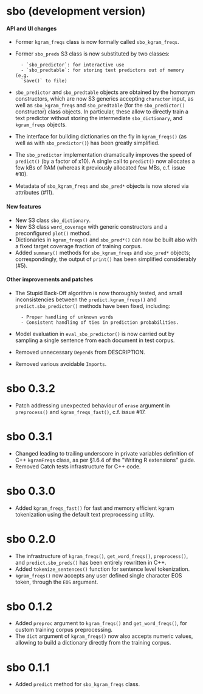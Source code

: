 # sbo (development version)

#### API and UI changes 
* Former `kgram_freqs` class is now formally called `sbo_kgram_freqs`.
* Former `sbo_preds` S3 class is now substituted by two classes:
        
        - `sbo_predictor`: for interactive use
        - `sbo_predtable`: for storing text predictors out of memory (e.g. 
        `save()` to file)
        
* `sbo_predictor` and `sbo_predtable` objects are obtained by the homonym 
constructors, which are now S3 generics accepting `character` input, as well as
`sbo_kgram_freqs` and `sbo_predtable` (for the `sbo_predictor()` constructor) 
class objects. In particular, these allow to directly train a text predictor
without storing the intermediate `sbo_dictionary`, and `kgram_freqs` objects.
* The interface for building dictionaries on the fly in `kgram_freqs()` (as well
as with `sbo_predictor()`) has been greatly simplified.
* The `sbo_predictor` implementation dramatically improves the speed of 
`predict()` (by a factor of x10). A single call to `predict()` now allocates a 
few kBs of RAM (whereas it previously allocated few MBs, c.f. issue #10).
* Metadata of `sbo_kgram_freqs` and `sbo_pred*` objects is now stored via 
attributes (#11).

#### New features
* New S3 class `sbo_dictionary`.
* New S3 class `word_coverage` with generic constructors and a preconfigured
`plot()` method. 
* Dictionaries in `kgram_freqs()` and `sbo_pred*()` can now
be built also with a fixed target coverage fraction of training corpus.
* Added `summary()` methods for `sbo_kgram_freqs` and `sbo_pred*` objects; 
correspondingly, the output of `print()` has been simplified considerably (#5).

#### Other improvements and patches
* The Stupid Back-Off algorithm is now thoroughly tested, and small 
inconsistencies between the `predict.kgram_freqs()` and 
`predict.sbo_predictor()` methods have been fixed, including:

        - Proper handling of unknown words
        - Consistent handling of ties in prediction probabilities.
* Model evaluation in `eval_sbo_predictor()` is now carried out by sampling
a single sentence from each document in test corpus.
* Removed unnecessary `Depends` from DESCRIPTION.
* Removed various avoidable `Imports`.

# sbo 0.3.2
* Patch addressing unexpected behaviour of `erase` argument in 
`preprocess()` and `kgram_freqs_fast()`, c.f. issue #17.

# sbo 0.3.1
* Changed leading to trailing underscore in private variables definition of C++ `kgramFreqs` class, as per §1.6.4 of the "Writing R extensions" guide.
* Removed Catch tests infrastructure for C++ code.

# sbo 0.3.0
* Added `kgram_freqs_fast()` for fast and memory efficient kgram 
tokenization using the default text preprocessing utility.

# sbo 0.2.0
* The infrastructure of `kgram_freqs()`, `get_word_freqs()`, `preprocess()`,  and `predict.sbo_preds()` has been entirely rewritten in C++.
* Added `tokenize_sentences()` function for sentence level tokenization.
* `kgram_freqs()` now accepts any user defined single character EOS token, through the `EOS` argument.

# sbo 0.1.2

* Added `preproc` argument to `kgram_freqs()` and `get_word_freqs()`, for 
custom training corpus preprocessing.
* The `dict` argument of `kgram_freqs()` now also accepts numeric values,
allowing to build a dictionary directly from the training corpus.

# sbo 0.1.1

* Added `predict` method for `sbo_kgram_freqs` class.
